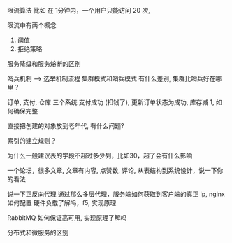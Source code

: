 
限流算法
比如 在 1分钟内，一个用户只能访问 20 次,


限流中有两个概念
1. 阈值
2. 拒绝策略

服务降级和服务熔断的区别

哨兵机制 --> 选举机制流程
集群模式和哨兵模式 有什么差别, 集群比哨兵好在哪里？

订单, 支付, 仓库 三个系统
支付成功 (扣钱了), 更新订单状态为成功,  库存减 1, 如何确保完整

直接把创建的对象放到老年代, 有什么问题?

索引的建立规则？

为什么一般建议表的字段不超过多少列，比如30，超了会有什么影响

一个论坛，很多文章, 文章有内容, 点赞数, 评论, 从表结构到系统设计，说一下你的看法

说一下正反向代理
通过那么多层代理，服务端如何获取到客户端的真正 ip, nginx 如何配置
硬件负载了解吗，f5, 实现原理

RabbitMQ 如何保证高可用, 实现原理了解吗

分布式和微服务的区别







